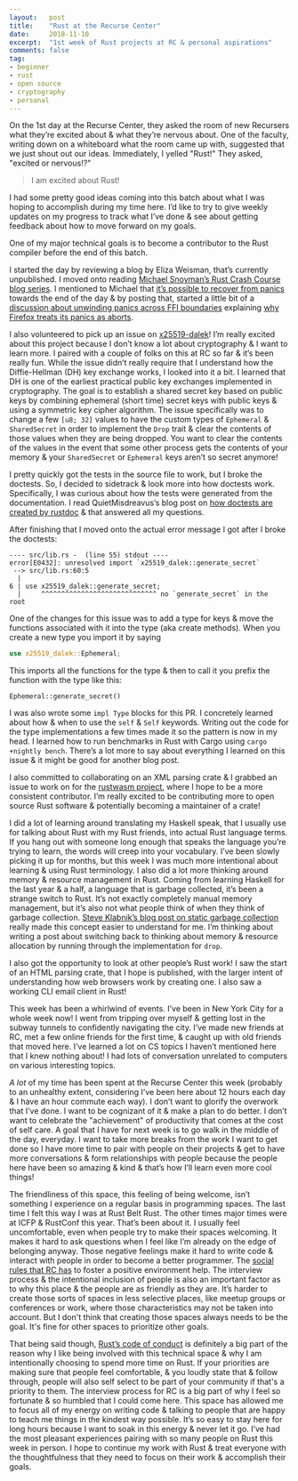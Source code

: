 ```yaml
---
layout:   post
title:    "Rust at the Recurse Center"
date:     2018-11-10
excerpt:  "1st week of Rust projects at RC & personal aspirations"
comments: false
tag:
- beginner
- rust
- open source
- cryptography
- personal
---
```


On the 1st day at the Recurse Center, they asked the room of new Recursers what they’re excited about & what they’re nervous about. One of the faculty, writing down on a whiteboard what the room came up with, suggested that we just shout out our ideas. Immediately, I yelled "Rust!" They asked, "excited or nervous!?"

> I am excited about Rust!

I had some pretty good ideas coming into this batch about what I was hoping to accomplish during my time here. I’d like to try to give weekly updates on my progress to track what I’ve done & see about getting feedback about how to move forward on my goals.

One of my major technical goals is to become a contributor to the Rust compiler before the end of this batch.

I started the day by reviewing a blog by Eliza Weisman, that’s currently unpublished. I moved onto reading [Michael Snoyman’s Rust Crash Course blog series](https://www.snoyman.com/blog/2018/10/introducing-rust-crash-course). I mentioned to Michael that [it’s possible to recover from panics](https://github.com/snoyberg/snoyman.com-content/commit/b4c677edb405b0cc3f0d33d804fe49e48c2fea7b) towards the end of the day & by posting that, started a little bit of a [discussion about unwinding panics across FFI boundaries](https://twitter.com/DebugSteven/status/1059797090010910720) explaining [why Firefox treats its panics as aborts](https://doc.rust-lang.org/nomicon/unwinding.html).

I also volunteered to pick up an issue on [x25519-dalek](https://github.com/dalek-cryptography/x25519-dalek)! I’m really excited about this project because I don’t know a lot about cryptography & I want to learn more. I paired with a couple of folks on this at RC so far & it’s been really fun. While the issue didn’t really require that I understand how the Diffie-Hellman (DH) key exchange works, I looked into it a bit. I learned that DH is one of the earliest practical public key exchanges implemented in cryptography. The goal is to establish a shared secret key based on public keys by combining ephemeral (short time) secret keys with public keys & using a symmetric key cipher algorithm. The issue specifically was to change a few `[u8; 32]` values to have the custom types of `Ephemeral` & `SharedSecret` in order to implement the `Drop` trait & clear the contents of those values when they are being dropped. You want to clear the contents of the values in the event that some other process gets the contents of your memory & your `SharedSecret` or `Ephemeral` keys aren’t so secret anymore!

I pretty quickly got the tests in the source file to work, but I broke the doctests. So, I decided to sidetrack & look more into how doctests work. Specifically, I was curious about how the tests were generated from the documentation. I read QuietMisdreavus’s blog post on [how doctests are created by rustdoc](https://quietmisdreavus.net/code/2018/02/23/how-the-doctests-get-made/) & that answered all my questions.

After finishing that I moved onto the actual error message I got after I broke the doctests:


```text
---- src/lib.rs -  (line 55) stdout ----
error[E0432]: unresolved import `x25519_dalek::generate_secret`
 --> src/lib.rs:60:5
  |
6 | use x25519_dalek::generate_secret;
  |     ^^^^^^^^^^^^^^^^^^^^^^^^^^^^^ no `generate_secret` in the root 
```


One of the changes for this issue was to add a type for keys & move the functions associated with it into the type (aka create methods). When you create a new type you import it by saying 

```rust
use x25519_dalek::Ephemeral;
```

This imports all the functions for the type & then to call it you prefix the function with the type like this:


```
Ephemeral::generate_secret() 
```


I was also wrote some `impl Type` blocks for this PR. I concretely learned about how & when to use the `self` & `Self` keywords. Writing out the code for the type implementations a few times made it so the pattern is now in my head. I learned how to run benchmarks in Rust with Cargo using `cargo +nightly bench`. There’s a lot more to say about everything I learned on this issue & it might be good for another blog post.

I also committed to collaborating on an XML parsing crate & I grabbed an issue to work on for the [rustwasm project](https://github.com/rustwasm), where I hope to be a more consistent contributor. I’m really excited to be contributing more to open source Rust software & potentially becoming a maintainer of a crate!

I did a lot of learning around translating my Haskell speak, that I usually use for talking about Rust with my Rust friends, into actual Rust language terms. If you hang out with someone long enough that speaks the language you’re trying to learn, the words will creep into your vocabulary. I’ve been slowly picking it up for months, but this week I was much more intentional about learning & using Rust terminology. I also did a lot more thinking around memory & resource management in Rust. Coming from learning Haskell for the last year & a half, a language that is garbage collected, it’s been a strange switch to Rust. It’s not exactly completely manual memory management, but it’s also not what people think of when they think of garbage collection. [Steve Klabnik’s blog post on static garbage collection](https://words.steveklabnik.com/borrow-checking-escape-analysis-and-the-generational-hypothesis) really made this concept easier to understand for me. I’m thinking about writing a post about switching back to thinking about memory & resource allocation by running through the implementation for `drop`.

I also got the opportunity to look at other people’s Rust work! I saw the start of an HTML parsing crate, that I hope is published, with the larger intent of understanding how web browsers work by creating one. I also saw a working CLI email client in Rust!

This week has been a whirlwind of events. I’ve been in New York City for a whole week now! I went from tripping over myself & getting lost in the subway tunnels to confidently navigating the city. I’ve made new friends at RC, met a few online friends for the first time, & caught up with old friends that moved here. I’ve learned a lot on CS topics I haven’t mentioned here that I knew nothing about! I had lots of conversation unrelated to computers on various interesting topics. 

*A lot* of my time has been spent at the Recurse Center this week (probably to an unhealthy extent, considering I’ve been here about 12 hours each day & I have an hour commute each way). I don’t want to glorify the overwork that I’ve done. I want to be cognizant of it & make a plan to do better. I don’t want to celebrate the "achievement" of productivity that comes at the cost of self care. A goal that I have for next week is to go walk in the middle of the day, everyday. I want to take more breaks from the work I want to get done so I have more time to pair with people on their projects & get to have more conversations & form relationships with people because the people here have been so amazing & kind & that’s how I’ll learn even more cool things! 

The friendliness of this space, this feeling of being welcome, isn’t something I experience on a regular basis in programming spaces. The last time I felt this way I was at Rust Belt Rust. The other times major times were at ICFP & RustConf this year. That’s been about it. I usually feel uncomfortable, even when people try to make their spaces welcoming. It makes it hard to ask questions when I feel like I’m already on the edge of belonging anyway. Those negative feelings make it hard to write code & interact with people in order to become a better programmer. The [social rules that RC has](https://www.recurse.com/social-rules) to foster a positive environment help. The interview process & the intentional inclusion of people is also an important factor as to why this place & the people are as friendly as they are. It’s harder to create those sorts of spaces in less selective places, like meetup groups or conferences or work, where those characteristics may not be taken into account. But I don't think that creating those spaces always needs to be the goal. It's fine for other spaces to prioritize other goals. 

That being said though, [Rust’s code of conduct](https://www.rust-lang.org/en-US/conduct.html) is definitely a big part of the reason why I like being involved with this technical space & why I am intentionally choosing to spend more time on Rust. If your priorities are making sure that people feel comfortable, & you loudly state that & follow through, people will also self select to be part of your community if that's a priority to them. The interview process for RC is a big part of why I feel so fortunate & so humbled that I could come here. This space has allowed me to focus all of my energy on writing code & talking to people that are happy to teach me things in the kindest way possible. It’s so easy to stay here for long hours because I want to soak in this energy & never let it go. I’ve had the most pleasant experiences pairing with so many people on Rust this week in person. I hope to continue my work with Rust & treat everyone with the thoughtfulness that they need to focus on their work & accomplish their goals.
